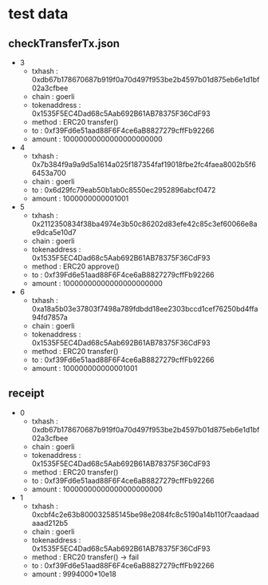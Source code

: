 # test data

## checkTransferTx.json

- 3
  - txhash : 0xdb67b178670687b919f0a70d497f953be2b4597b01d875eb6e1d1bf02a3cfbee
  - chain : goerli
  - tokenaddress : 0x1535F5EC4Dad68c5Aab692B61AB78375F36CdF93
  - method : ERC20 transfer()
  - to : 0xf39Fd6e51aad88F6F4ce6aB8827279cffFb92266
  - amount : 10000000000000000000000
- 4
  - txhash : 0x7b384f9a9a9d5a1614a025f187354faf19018fbe2fc4faea8002b5f66453a700
  - chain : goerli
  - to : 0x6d29fc79eab50b1ab0c8550ec2952896abcf0472
  - amount : 1000000000001001
- 5
  - txhash : 0x2112350834f38ba4974e3b50c86202d83efe42c85c3ef60066e8ae9dca5e10d7
  - chain : goerli
  - tokenaddress : 0x1535F5EC4Dad68c5Aab692B61AB78375F36CdF93
  - method : ERC20 approve()
  - to : 0xf39Fd6e51aad88F6F4ce6aB8827279cffFb92266
  - amount : 10000000000000000000000
- 6
  - txhash : 0xa18a5b03e37803f7498a789fdbdd18ee2303bccd1cef76250bd4ffa94fd7857a
  - chain : goerli
  - tokenaddress : 0x1535F5EC4Dad68c5Aab692B61AB78375F36CdF93
  - method : ERC20 transfer()
  - to : 0xf39Fd6e51aad88F6F4ce6aB8827279cffFb92266
  - amount : 100000000000001001


## receipt
- 0
  - txhash : 0xdb67b178670687b919f0a70d497f953be2b4597b01d875eb6e1d1bf02a3cfbee
  - chain : goerli
  - tokenaddress : 0x1535F5EC4Dad68c5Aab692B61AB78375F36CdF93
  - method : ERC20 transfer()
  - to : 0xf39Fd6e51aad88F6F4ce6aB8827279cffFb92266
  - amount : 10000000000000000000000
- 1
  - txhash : 0xcbf4c2e63b800032585145be98e2084fc8c5190a14b110f7caadaadaaad212b5
  - chain : goerli
  - tokenaddress : 0x1535F5EC4Dad68c5Aab692B61AB78375F36CdF93
  - method : ERC20 transfer() → fail
  - to : 0xf39Fd6e51aad88F6F4ce6aB8827279cffFb92266
  - amount : 9994000*10e18